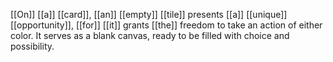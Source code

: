 [[On]] [[a]] [[card]], [[an]] [[empty]] [[tile]] presents [[a]] [[unique]] [[opportunity]], [[for]] [[it]] grants [[the]] freedom to take an action of either color. It serves as a blank canvas, ready to be filled with choice and possibility. 